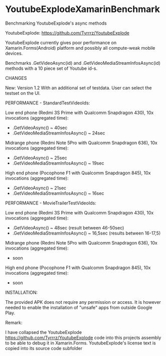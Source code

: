 # YoutubeExplodeXamarinBenchmark
Benchmarking YoutubeExplode's async methods

YoutubeExplode:
https://github.com/Tyrrrz/YoutubeExplode

YoutubeExplode currently gives poor performance on Xamarin.Forms(Android) platform 
and possibly all compute-weak mobile devices.

Benchmarks .GetVideoAsync(id) and .GetVideoMediaStreamInfosAsync(id) methods with a 10 piece set of 
Youtube id-s.

CHANGES

New: Version 1.2 With an additional set of testdata. User can select the testset on the UI. 


PERFORMANCE - StandardTestVideoIds:

Low end phone (Redmi 3S Prime with Qualcomm Snapdragon 430), 10x invocations (aggregated time):
* .GetVideoAsync() ~ 40sec 
* .GetVideoMediaStreamInfosAsync() ~ 24sec

Midrange phone (Redmi Note 5Pro with Qualcomm Snapdragon 636), 10x invocations (aggregated time):
* .GetVideoAsync() ~ 25sec 
* .GetVideoMediaStreamInfosAsync() ~ 19sec

High end phone (Pocophone F1 with Qualcomm Snapdragon 845), 10x invocations (aggregated time):
* .GetVideoAsync() ~ 21sec 
* .GetVideoMediaStreamInfosAsync() ~ 16sec


PERFORMANCE - MovieTrailerTestVideoIds:

Low end phone (Redmi 3S Prime with Qualcomm Snapdragon 430), 10x invocations (aggregated time):
* .GetVideoAsync() ~ 48sec (result between 46-50sec)
* .GetVideoMediaStreamInfosAsync() ~ 16,5sec (results between 16-17,5)

Midrange phone (Redmi Note 5Pro with Qualcomm Snapdragon 636), 10x invocations (aggregated time):
* soon

High end phone (Pocophone F1 with Qualcomm Snapdragon 845), 10x invocations (aggregated time):
* soon

INSTALLATION:

The provided APK does not require any permission or access. 
It is however needed to enable the installation of "unsafe" apps from outside Google Play.

Remark: 

I have collapsed the YoutubeExplode https://github.com/Tyrrrz/YoutubeExplode code into this projects  assembly
to be able to debug it in Xamarin.Forms. YoutubeExplode's license text is copied into its source code subfolder
